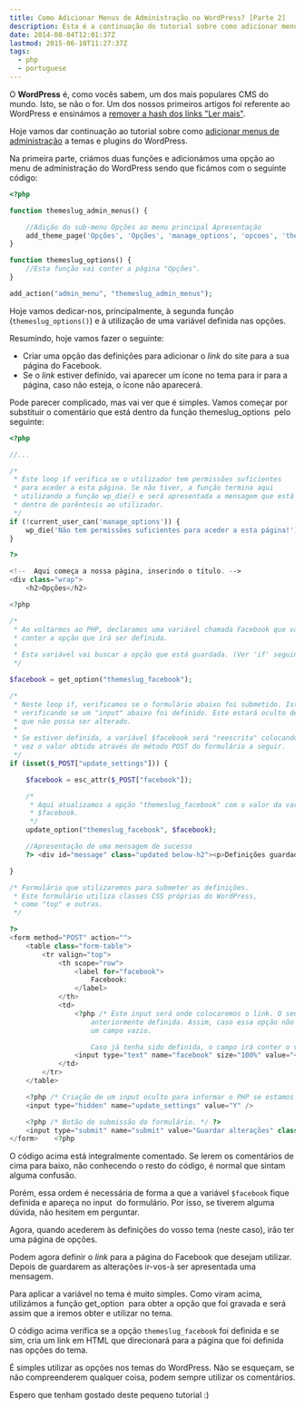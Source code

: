 ```yaml
---
title: Como Adicionar Menus de Administração no WordPress? [Parte 2]
description: Esta é a continuação do tutorial sobre como adicionar menus de administração a temas e plugins do WordPress.
date: 2014-08-04T12:01:37Z
lastmod: 2015-06-10T11:27:37Z
tags:
  - php
  - portuguese
---
```


O **WordPress** é, como vocês sabem, um dos mais populares CMS do mundo. Isto, se não o for. Um dos nossos primeiros artigos foi referente ao WordPress e ensinámos a [remover a hash dos links "Ler mais"](/2014/07/14/remover-hash-dos-links-continuar-a-ler).

<!--more-->

Hoje vamos dar continuação ao tutorial sobre como [adicionar menus de administração](/2014/08/02/wordpress-adicionar-menus-de-administracao) a temas e plugins do WordPress.

Na primeira parte, criámos duas funções e adicionámos uma opção ao menu de administração do WordPress sendo que ficámos com o seguinte código:

```php
<?php

function themeslug_admin_menus() {

    //Adição do sub-menu Opções ao menu principal Apresentação
    add_theme_page('Opções', 'Opções', 'manage_options', 'opcoes', 'themeslug_options');
}

function themeslug_options() {
    //Esta função vai conter a página "Opções".
}

add_action("admin_menu", "themeslug_admin_menus");
```

Hoje vamos dedicar-nos, principalmente, à segunda função (`themeslug_options()`) e à utilização de uma variável definida nas opções.

Resumindo, hoje vamos fazer o seguinte:

  * Criar uma opção das definições para adicionar o *link* do site para a sua página do Facebook.
  * Se o *link* estiver definido, vai aparecer um ícone no tema para ir para a página, caso não esteja, o ícone não aparecerá.

Pode parecer complicado, mas vai ver que é simples. Vamos começar por substituir o comentário que está dentro da função themeslug_options  pelo seguinte:

```php
<?php

//...

/*
 * Este loop if verifica se o utilizador tem permissões suficientes
 * para aceder a esta página. Se não tiver, a função termina aqui
 * utilizando a função wp_die() e será apresentada a mensagem que está
 * dentro de parêntesis ao utilizador.
 */
if (!current_user_can('manage_options')) {
    wp_die('Não tem permissões suficientes para aceder a esta página!');
}

?>

<!--  Aqui começa a nossa página, inserindo o título. -->
<div class="wrap">
    <h2>Opções</h2>

<?php

/*
 * Ao voltarmos ao PHP, declaramos uma variável chamada Facebook que vai
 * conter a opção que irá ser definida.
 *
 * Esta variável vai buscar a opção que está guardada. (Ver 'if' seguinte)
 */

$facebook = get_option("themeslug_facebook");

/*
 * Neste loop if, verificamos se o formulário abaixo foi submetido. Isto é feito
 * verificando se um "input" abaixo foi definido. Este estará oculto de forma a
 * que não possa ser alterado.
 *
 * Se estiver definida, a variável $facebook será "reescrita" colocando desta
 * vez o valor obtido através do método POST do formulário a seguir.
 */
if (isset($_POST["update_settings"])) {

    $facebook = esc_attr($_POST["facebook"]);

    /*
     * Aqui atualizamos a opção "themeslug_facebook" com o valor da variável
     * $facebook.
     */
    update_option("themeslug_facebook", $facebook);

    //Apresentação de uma mensagem de sucesso
    ?> <div id="message" class="updated below-h2"><p>Definições guardadas</p></div> <?php

}

/* Formulário que utilizaremos para submeter as definições.
 * Este formulário utiliza classes CSS próprias do WordPress,
 * como "top" e outras.  
 */

?>
<form method="POST" action="">
    <table class="form-table">
        <tr valign="top">
            <th scope="row">
                <label for="facebook">
                    Facebook:
                </label>
            </th>
            <td>
                <?php /* Este input será onde colocaremos o link. O seu valor será igual à variável $facebook
                    anteriormente definida. Assim, caso essa opção não tenha sido definida, será apresentado
                    um campo vazio.

                    Caso já tenha sido definida, o campo irá conter o valor atual tornando-se mais fácil de editar. */ ?>
                <input type="text" name="facebook" size="100%" value="<?php echo $facebook;?>"/>
            </td>
        </tr>
    </table>

    <?php /* Criação de um input oculto para informar o PHP se estamos a submeter o formulário ou não. */ ?>
    <input type="hidden" name="update_settings" value="Y" />

    <?php /* Botão de submissão do formulário. */ ?>
    <input type="submit" name="submit" value="Guardar alterações" class="button button-primary" />
</form>    <?php
```

O código acima está integralmente comentado. Se lerem os comentários de cima para baixo, não conhecendo o resto do código, é normal que sintam alguma confusão.

Porém, essa ordem é necessária de forma a que a variável `$facebook` fique definida e apareça no input  do formulário. Por isso, se tiverem alguma dúvida, não hesitem em perguntar.

Agora, quando acederem às definições do vosso tema (neste caso), irão ter uma página de opções.

Podem agora definir o *link* para a página do Facebook que desejam utilizar. Depois de guardarem as alterações ir-vos-à ser apresentada uma mensagem.

Para aplicar a variável no tema é muito simples. Como viram acima, utilizámos a função get_option  para obter a opção que foi gravada e será assim que a iremos obter e utilizar no tema.

O código acima verifica se a opção `themeslug_facebook` foi definida e se sim, cria um link em HTML que direcionará para a página que foi definida nas opções do tema.

É simples utilizar as opções nos temas do WordPress. Não se esqueçam, se não compreenderem qualquer coisa, podem sempre utilizar os comentários.

Espero que tenham gostado deste pequeno tutorial :)
